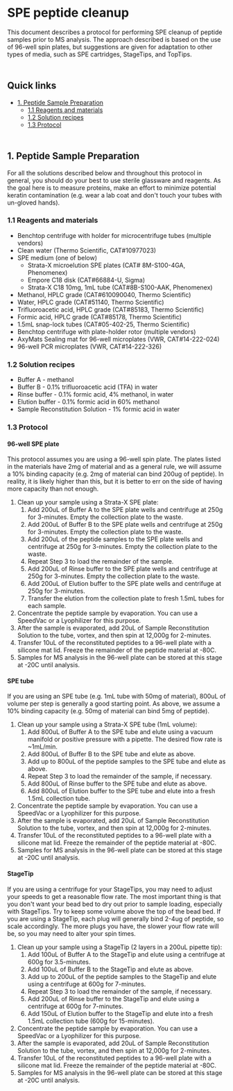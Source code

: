 # SPE peptide cleanup <!-- omit in toc -->

This document describes a protocol for performing SPE cleanup of peptide samples prior to MS analysis. The approach described is based on the use of 96-well spin plates, but suggestions are given for adaptation to other types of media, such as SPE cartridges, StageTips, and TopTips.

<hr style="height:6pt; visibility:hidden;" />

## Quick links <!-- omit in toc -->

- [1. Peptide Sample Preparation](#1-peptide-sample-preparation)
  - [1.1 Reagents and materials](#11-reagents-and-materials)
  - [1.2 Solution recipes](#12-solution-recipes)
  - [1.3 Protocol](#13-protocol)

<hr style="height:6pt; visibility:hidden;" />

<span id="1-peptide-sample-preparation"></span>

## 1. Peptide Sample Preparation

For all the solutions described below and throughout this protocol in general, you should do your best to use sterile glassware and reagents. As the goal here is to measure proteins, make an effort to minimize potential keratin contamination (e.g. wear a lab coat and don't touch your tubes with un-gloved hands).

<span id="11-reagents-and-materials"></span>

### 1.1 Reagents and materials

- Benchtop centrifuge with holder for microcentrifuge tubes (multiple vendors)
- Clean water (Thermo Scientific, CAT#10977023)
- SPE medium (one of below)
    - Strata-X microelution SPE plates (CAT# 8M-S100-4GA, Phenomenex)
    - Empore C18 disk (CAT#66884-U, Sigma)
    - Strata-X C18 10mg, 1mL tube (CAT#8B-S100-AAK, Phenomenex)
- Methanol, HPLC grade (CAT#610090040, Thermo Scientific)
- Water, HPLC grade (CAT#51140, Thermo Scientific)
- Trifluoroacetic acid, HPLC grade (CAT#85183, Thermo Scientific)
- Formic acid, HPLC grade (CAT#85178, Thermo Scientific)
- 1.5mL snap-lock tubes (CAT#05-402-25, Thermo Scientific)
- Benchtop centrifuge with plate-holder rotor (multiple vendors)
- AxyMats Sealing mat for 96-well microplates (VWR, CAT#14-222-024)
- 96-well PCR microplates (VWR, CAT#14-222-326)

<span id="12-solution-recipes"></span>

### 1.2 Solution recipes

- Buffer A - methanol
- Buffer B - 0.1% trifluoroacetic acid (TFA) in water
- Rinse buffer - 0.1% formic acid, 4% methanol, in water
- Elution buffer - 0.1% formic acid in 60% methanol
- Sample Reconstitution Solution - 1% formic acid in water

<span id="13-protocol"></span>

### 1.3 Protocol

#### 96-well SPE plate

This protocol assumes you are using a 96-well spin plate. The plates listed in the materials have 2mg of material and as a general rule, we will assume a 10% binding capacity (e.g. 2mg of material can bind 200ug of peptide). In reality, it is likely higher than this, but it is better to err on the side of having more capacity than not enough. 

1. Clean up your sample using a Strata-X SPE plate:
    1. Add 200uL of Buffer A to the SPE plate wells and centrifuge at 250g for 3-minutes. Empty the collection plate to the waste.
    2. Add 200uL of Buffer B to the SPE plate wells and centrifuge at 250g for 3-minutes. Empty the collection plate to the waste.
    3. Add 200uL of the peptide samples to the SPE plate wells and centrifuge at 250g for 3-minutes. Empty the collection plate to the waste.
    4. Repeat Step 3 to load the remainder of the sample.
    5. Add 200uL of Rinse buffer to the SPE plate wells and centrifuge at 250g for 3-minutes. Empty the collection plate to the waste.
    6. Add 200uL of Elution buffer to the SPE plate wells and centrifuge at 250g for 3-minutes.
    7. Transfer the elution from the collection plate to fresh 1.5mL tubes for each sample.
2. Concentrate the peptide sample by evaporation. You can use a SpeedVac or a Lyophilizer for this purpose.
3. After the sample is evaporated, add 20uL of Sample Reconstitution Solution to the tube, vortex, and then spin at 12,000g for 2-minutes.
4. Transfer 10uL of the reconstituted peptides to a 96-well plate with a silicone mat lid. Freeze the remainder of the peptide material at -80C.
5. Samples for MS analysis in the 96-well plate can be stored at this stage at -20C until analysis.


#### SPE tube

If you are using an SPE tube (e.g. 1mL tube with 50mg of material), 800uL of volume per step is generally a good starting point. As above, we assume a 10% binding capacity (e.g. 50mg of material can bind 5mg of peptide).

1. Clean up your sample using a Strata-X SPE tube (1mL volume):
    1. Add 800uL of Buffer A to the SPE tube and elute using a vacuum manifold or positive pressure with a pipette. The desired flow rate is ~1mL/min.
    2. Add 800uL of Buffer B to the SPE tube and elute as above.
    3. Add up to 800uL of the peptide samples to the SPE tube and elute as above. 
    4. Repeat Step 3 to load the remainder of the sample, if necessary.
    5. Add 800uL of Rinse buffer to the SPE tube and elute as above.
    6. Add 800uL of Elution buffer to the SPE tube and elute into a fresh 1.5mL collection tube.
2. Concentrate the peptide sample by evaporation. You can use a SpeedVac or a Lyophilizer for this purpose.
3. After the sample is evaporated, add 20uL of Sample Reconstitution Solution to the tube, vortex, and then spin at 12,000g for 2-minutes.
4. Transfer 10uL of the reconstituted peptides to a 96-well plate with a silicone mat lid. Freeze the remainder of the peptide material at -80C.
5. Samples for MS analysis in the 96-well plate can be stored at this stage at -20C until analysis.


#### StageTip

If you are using a centrifuge for your StageTips, you may need to adjust your speeds to get a reasonable flow rate. The most important thing is that you don't want your bead bed to dry out prior to sample loading, especially with StageTips. Try to keep some volume above the top of the bead bed. If you are using a StageTip, each plug will generally bind 2-4ug of peptide, so scale accordingly. The more plugs you have, the slower your flow rate will be, so you may need to alter your spin times. 

1. Clean up your sample using a StageTip (2 layers in a 200uL pipette tip):
    1. Add 100uL of Buffer A to the StageTip and elute using a centrifuge at 600g for 3.5-minutes.
    2. Add 100uL of Buffer B to the StageTip and elute as above.
    3. Add up to 200uL of the peptide samples to the StageTip and elute using a centrifuge at 600g for 7-minutes. 
    4. Repeat Step 3 to load the remainder of the sample, if necessary.
    5. Add 200uL of Rinse buffer to the StageTip and elute using a centrifuge at 600g for 7-minutes.
    6. Add 150uL of Elution buffer to the StageTip and elute into a fresh 1.5mL collection tube (600g for 15-minutes).
2. Concentrate the peptide sample by evaporation. You can use a SpeedVac or a Lyophilizer for this purpose.
3. After the sample is evaporated, add 20uL of Sample Reconstitution Solution to the tube, vortex, and then spin at 12,000g for 2-minutes.
4. Transfer 10uL of the reconstituted peptides to a 96-well plate with a silicone mat lid. Freeze the remainder of the peptide material at -80C.
5. Samples for MS analysis in the 96-well plate can be stored at this stage at -20C until analysis.